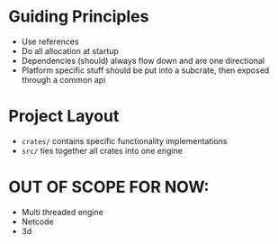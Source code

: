# Guiding Principles
* Use references
* Do all allocation at startup
* Dependencies (should) always flow down and are one directional
* Platform specific stuff should be put into a subcrate, then exposed through a common api

# Project Layout
* `crates/` contains specific functionality implementations
* `src/` ties together all crates into one engine


# OUT OF SCOPE FOR NOW:
* Multi threaded engine
* Netcode
* 3d